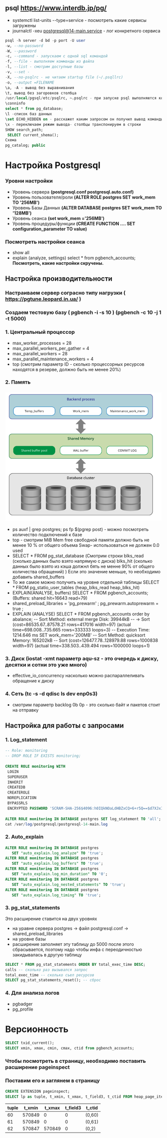 ## psql https://www.interdb.jp/pg/
   - systemctl list-units --type=service - посмотреть какие сервисы загружены
   - journalctl -xeu postgresql@14-main.service - лог конкретного сервиса 
```sql
psql -h server -d bd -p port -U user
-w, --no-password
-W, --password
-c, --command - запускаем с одной sql командой
-f, --file - выполняем комманды из файла
-l, --list - смотрим доступные базы
-v, --set - 
-X, --no-psqlrc - не читаем startup file (~/.psqllrc)
-o, --output =FILENAME
\a, -A - вывод без выравнивания
\t, вывод без загоровков столбца
/usr/local/pgsql/etc/psqlrc, ~.psqlrc - при запуске psql выполняются комады записанные в этих файлах
\conninfo
select * from pg_database;
\l -список баз данных
\set ECHO_HIDDEN on - расскажет каким запросом он получил вывод команды psql
\x - переключаем режим вывода- столбцы транспонируем в строки
SHOW search_path;
 SELECT current_shema();
Схема
pg_catalog; public
```
# Настройка Postgresql
### Уровни настройки
- Уровень сервера **(postgresql.conf postgresql.auto.conf)**
- Уровень пользователя/роли **(ALTER ROLE postgres SET work_mem TO '256MB')**
- Уровень Базы Данных **(ALTER DATABASE postgres SET work_mem TO '128MB')**
- Уровень сеанса **(set work_mem ='256MB')**
- Уровень процедуры/функции **(CREATE FUNCTION .... SET configuration_parameter TO value)**
### Посмотреть настройки сеанса
- show all
- explain (analyze, settings) select * from pgbench_accounts; **Посмотреть, какие настройки скручены.**
## Настройка производительности
### Настраиваем сервер сограсно типу нагрузки ( https://pgtune.leopard.in.ua/ )
### Создаем тестовую базу ( pgbench -i -s 10 ) (pgbench -c 10 -j 1 -t 5000)
### 1. Центральный процессор
   - max_worker_processes = 28
   - max_parallel_workers_per_gather = 4
   - max_parallel_workers = 28
   - max_parallel_maintenance_workers = 4
   - top (смотрим параметр ID - сколько процессорных ресурсов находятся в резерве, должно быть не менее 20%)
### 2. Память
  ### ![Memory](/img/pg_memory.png)
 -  ps auxf | grep postgres; ps fp $(pgrep post) - можно посмотреть количество подключений к базе
 -  top - смотрим MiB Mem free свободной памяти должно быть не менее 10 % от общего объема Swap- использоваться не должен 0.0 used
 -  SELECT * FROM pg_stat_database (Смотрим строки blks_read (сколько данных было взято напрямую с диска) blks_hit (сколько данных было взято  из кэша должнл бять не менне 90% от общего количества обращений) )
        Если это значение меньше, то необходимо добавить shared_buffers
 - То же самое можно получить на уровне отдельной таблицы  SELECT * FROM pg_statio_user_tables (heap_blks_read heap_blks_hit)
 - EXPLAIN(ANALYSE, buffers) SELECT * FROM pgbench_accounts; (Buffers: shared hit=16643 read=79)
 - shared_preload_libraries = 'pg_prewarm' ; pg_prewarm.autoprewarm = true ;
 - EXPLAIN (ANALYSE) SELECT * FROM pgbench_accounts order by abalance;
    --     Sort Method: external merge  Disk: 39944kB
   --		  ->  Sort  (cost=86535.67..87578.21 rows=417016 width=97) (actual time=698.008..735.665 rows=333333 loops=3)
   --      Execution Time: 1214.646 ms
   SET work_mem='200MB'
   --   Sort Method: quicksort  Memory: 165202kB
   --  Sort  (cost=126477.78..128979.88 rows=1000838 width=97) (actual time=338.503..439.494 rows=1000000 loops=1)
### 3. Диск (iostat -xmt параметр aqu-sz - это очередь к диску, десятки и сотни это уже много)
   - effective_io_concurrency насколько можно распараллеливать обращение к диску

### 4. Сеть (tc -s -d qdisc ls dev enp0s3)
   - смотрим параметр backlog 0b 0p - это сколько байт  и пакетов стоит на отправку
 
 ## Настройка для работы с запросами 
### 1. Log_statement
   
 ```sql
-- Role: monitoring
-- DROP ROLE IF EXISTS monitoring;

CREATE ROLE monitoring WITH
  LOGIN
  SUPERUSER
  INHERIT
  CREATEDB
  CREATEROLE
  NOREPLICATION
  BYPASSRLS
  ENCRYPTED PASSWORD 'SCRAM-SHA-256$4096:h0IQkNOaLdHBZxCQ+6+r5Q==$d7XJxILOgrS3nOGNGEIOJ8/id/44R8CcEiZRMUfWyiU=:In2wXNKLt2QqQ1XxJmLoykiPck0BA87Y321nh8NnL1A=';

ALTER ROLE monitoring IN DATABASE postgres SET log_statement TO 'all';
cat /var/log/postgresql/postgresql-14-main.log

```
### 2. Auto_explain
   
 ```sql
ALTER ROLE monitoring IN DATABASE postgres
    SET "auto_explain.log_analyze" TO 'true';
ALTER ROLE monitoring IN DATABASE postgres
    SET "auto_explain.log_buffers" TO 'true';
ALTER ROLE monitoring IN DATABASE postgres
    SET "auto_explain.log_min_duration" TO '0';
ALTER ROLE monitoring IN DATABASE postgres
    SET "auto_explain.log_nested_statements" TO 'true';
ALTER ROLE monitoring IN DATABASE postgres
    SET "auto_explain.log_timing" TO 'true';
```

    
### 3. pg_stat_statements
 Это расширение ставится на двух уровнях
- на уравне сервера postgres -> файл postgresql.conf -> shared_preload_libraries
- на уровне базы
- расширение заполняет эту таблицу до 5000 после этого сбрасывается, поэтому надо чтобы инфа с переодичностью закидывалась в другую таблицу
  
```sql
SELECT * FROM pg_stat_statements ORDER BY total_exec_time DESC;
calls -- сколько раз вызывался запрос
total_exec_time -- сколько съел ресурсов
SELECT pg_stat_statements_reset(); -- сброс
```
### 4. Для анализа логов 
- pgbadger
- pg_profile
# Версионность

```sql
SELECT txid_current();
SELECT xmin, xmax, cmin, cmax, ctid from pgbench_accounts;
```
### Чтобы посмотреть в страницу, необходимо поставить расширение pageinspect
### Поставим его и заглянем в страницу
```sql
CREATE EXTENSION pageinspect;
SELECT lp as tuple, t_xmin, t_xmax, t_field3, t_ctid FROM heap_page_items(get_raw_page('pgbench_accounts',1));
```

<table>
   <thead>
   <tr>
   <th>tuple</th>
   <th>t_xmin</th>
   <th>t_xmax</th>
   <th>t_field3</th>
   <th>t_ctid</th> 
   </tr>
   </thead>
<tr>
    <td>60</td>
   <td>570849</td>
   <td>0</td>
   <td>0</td>
   <td>(0,60)</td>
</tr>
   
   <tr>
    <td>61</td>
   <td>570849</td>
   <td>0</td>
   <td>0</td>
   <td>(0,61)</td>
</tr>
<tr>
    <td>62</td>
   <td>570847</td>
   <td>570849</td>
   <td>0</td>
   <td>(0,2)</td>
</tr>
</table>







